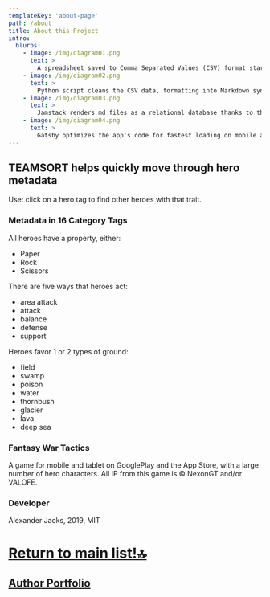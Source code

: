 ```yaml
---
templateKey: 'about-page'
path: /about
title: About this Project
intro:
  blurbs:
    - image: /img/diagram01.png
      text: >
        A spreadsheet saved to Comma Separated Values (CSV) format starts off our mock database. Saving compute power and money with an abstracted database is cool!
    - image: /img/diagram02.png
      text: >
        Python script cleans the CSV data, formatting into Markdown syntax item by item and creating a file (*.md) for the data on each line.
    - image: /img/diagram03.png
      text: >
        Jamstack renders md files as a relational database thanks to the magic of GraphQL, which functions as a data schema even though we're not running a database-- the markdown are static text files, and don't require a database server.
    - image: /img/diagram04.png
      text: >
        Gatsby optimizes the app's code for fastest loading on mobile and delivers the optimized build to the Netlify CD platform. The app functions the same on any device with a web browser, and mimics having a relational database even though it is a bunch of static files crafted into a PWA.
---
```

## TEAMSORT helps quickly move through hero metadata
Use: click on a hero tag to find other heroes with that trait.

### Metadata in 16 Category Tags
All heroes have a property, either:
- Paper
- Rock
- Scissors

There are five ways that heroes act:
- area attack
- attack
- balance
- defense
- support

Heroes favor 1 or 2 types of ground:
- field
- swamp
- poison
- water
- thornbush
- glacier
- lava
- deep sea


### Fantasy War Tactics
A game for mobile and tablet on GooglePlay and the App Store, with a large number of hero characters. All IP from this game is © NexonGT and/or VALOFE.

### Developer
Alexander Jacks, 2019, MIT

# [Return to main list!🔝](/)

## [Author Portfolio](https://www.alexanderjacks.info)
